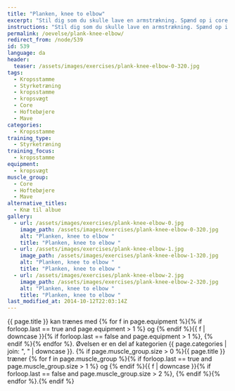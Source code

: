 ```yaml
---
title: "Planken, knee to elbow"
excerpt: "Stil dig som du skulle lave en armstrækning. Spænd op i core. Træk skiftevis højre knæ til højre albue og venstre knæ til venstre albue. "
instructions: "Stil dig som du skulle lave en armstrækning. Spænd op i core. Træk skiftevis højre knæ til højre albue og venstre knæ til venstre albue. "
permalink: /oevelse/plank-knee-elbow/
redirect_from: /node/539
id: 539
language: da
header:
  teaser: /assets/images/exercises/plank-knee-elbow-0-320.jpg
tags:
  - Kropsstamme
  - Styrketræning
  - kropsstamme
  - kropsvægt
  - Core
  - Hoftebøjere
  - Mave
categories:
  - Kropsstamme
training_type:
  - Styrketræning
training_focus:
  - kropsstamme
equipment:
  - kropsvægt
muscle_group:
  - Core
  - Hoftebøjere
  - Mave
alternative_titles:
  - Knæ til albue
gallery:
  - url: /assets/images/exercises/plank-knee-elbow-0.jpg
    image_path: /assets/images/exercises/plank-knee-elbow-0-320.jpg
    alt: "Planken, knee to elbow "
    title: "Planken, knee to elbow "
  - url: /assets/images/exercises/plank-knee-elbow-1.jpg
    image_path: /assets/images/exercises/plank-knee-elbow-1-320.jpg
    alt: "Planken, knee to elbow "
    title: "Planken, knee to elbow "
  - url: /assets/images/exercises/plank-knee-elbow-2.jpg
    image_path: /assets/images/exercises/plank-knee-elbow-2-320.jpg
    alt: "Planken, knee to elbow "
    title: "Planken, knee to elbow "
last_modified_at: 2014-10-12T22:03:14Z
---
```


{{ page.title }} kan trænes med {% for f in page.equipment %}{% if forloop.last == true and page.equipment > 1 %} og {% endif %}{{ f | downcase  }}{% if forloop.last == false and page.equipment > 1 %}, {% endif %}{% endfor %}. Øvelsen er en del af kategorien {{ page.categories | join: ", " | downcase }}. {% if page.muscle_group.size > 0 %}{{ page.title }} træner {% for f in page.muscle_group %}{% if forloop.last == true and page.muscle_group.size > 1 %} og {% endif %}{{ f | downcase }}{% if forloop.last == false and page.muscle_group.size > 2 %}, {% endif %}{% endfor %}.{% endif %}
